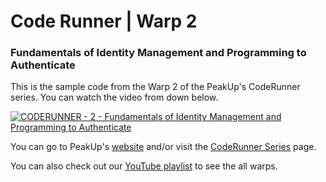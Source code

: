 # Code Runner | Warp 2
### Fundamentals of Identity Management and Programming to Authenticate
This is the sample code from the Warp 2 of the PeakUp's CodeRunner series. You can watch the video from down below.

[![CODERUNNER - 2 - Fundamentals of Identity Management and Programming to Authenticate](https://img.youtube.com/vi/zv-bcZ8TLgE/0.jpg)](https://www.youtube.com/watch?v=zv-bcZ8TLgE)

You can go to PeakUp's [website](http://peakup.org) and/or visit the [CodeRunner Series](https://peakup.org/code-runner/) page.

You can also check out our [YouTube playlist](https://www.youtube.com/watch?v=cZglBs8e7MI&list=PLJiP2GXRjWSvSWWMszNflpFHPQrPCVac1) to see the all warps.
